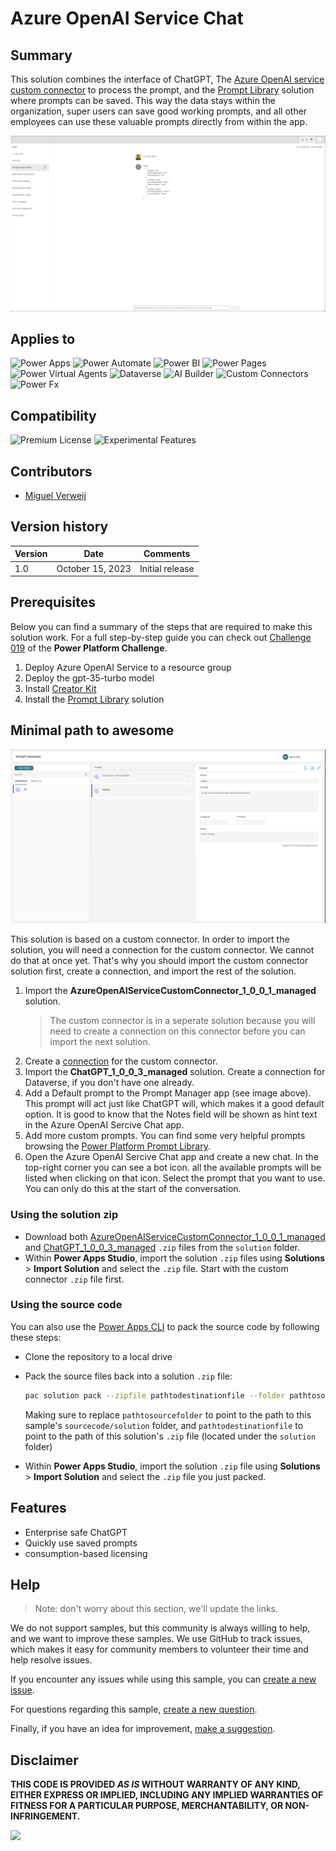 # Azure OpenAI Service Chat

## Summary

This solution combines the interface of ChatGPT, The [Azure OpenAI service custom connector](https://github.com/microsoft/PowerPlatformConnectors/tree/dev/custom-connectors/AzureOpenAIService) to process the prompt, and the [Prompt Library](https://adoption.microsoft.com/en-us/sample-solution-gallery/sample/pnp-powerplatform-samples-prompt-library/) solution where prompts can be saved. This way the data stays within the organization, super users can save good working prompts, and all other employees can use these valuable prompts directly from within the app.

![picture of the sample](assets/AzureOpenAISeriveChat.png)

## Applies to

![Power Apps](https://img.shields.io/badge/Power%20Apps-Yes-green "Yes")
![Power Automate](https://img.shields.io/badge/Power%20Automate-Yes-green "Yes")
![Power BI](https://img.shields.io/badge/Power%20BI-No-red "No")
![Power Pages](https://img.shields.io/badge/Power%20Pages-No-red "No")
![Power Virtual Agents](https://img.shields.io/badge/Power%20Virtual%20Agents-No-red "No")
![Dataverse](https://img.shields.io/badge/Dataverse-Yes-green "Yes")
![AI Builder](https://img.shields.io/badge/AI%20Builder-No-red "No")
![Custom Connectors](https://img.shields.io/badge/Custom%20Connectors-Yes-green "Yes")
![Power Fx](https://img.shields.io/badge/Power%20Fx-No-red "No")

## Compatibility

![Premium License](https://img.shields.io/badge/Premium%20License-Required-green.svg "Premium license required")
![Experimental Features](https://img.shields.io/badge/Experimental%20Features-No-red.svg "Does not rely on experimental features")

## Contributors

* [Miguel Verweij](https://github.com/miguelverweij)

## Version history

| Version | Date             | Comments        |
| ------- | ---------------- | --------------- |
| 1.0     | October 15, 2023 | Initial release |

## Prerequisites

Below you can find a summary of the steps that are required to make this solution work. For a full step-by-step guide you can check out [Challenge 019](https://www.powerplatformchallenge.com/post/challenge-019) of the **Power Platform Challenge**.

1. Deploy Azure OpenAI Service to a resource group
2. Deploy the gpt-35-turbo model
3. Install [Creator Kit](https://learn.microsoft.com/en-us/power-platform/guidance/creator-kit/setup)
4. Install the [Prompt Library](https://github.com/pnp/powerplatform-samples/tree/main/samples/prompt-library) solution

## Minimal path to awesome

![Default prompt](assets/DefaultPrompt.png)

This solution is based on a custom connector. In order to import the solution, you will need a connection for the custom connector. We cannot do that at once yet. That's why you should import the custom connector solution first, create a connection, and import the rest of the solution. 

1. Import the **AzureOpenAIServiceCustomConnector_1_0_0_1_managed** solution.
   > The custom connector is in a seperate solution because you will need to create a connection on this connector before you can import the next solution.
2. Create a [connection](https://github.com/microsoft/PowerPlatformConnectors/tree/master/custom-connectors/AzureOpenAIService) for the custom connector.
3. Import the **ChatGPT_1_0_0_3_managed** solution. Create a connection for Dataverse, if you don't have one already.
4. Add a Default prompt to the Prompt Manager app (see image above). This prompt will act just like ChatGPT will, which makes it a good default option. It is good to know that the Notes field will be shown as hint text in the Azure OpenAI Sercive Chat app.
5. Add more custom prompts. You can find some very helpful prompts browsing the [Power Platform Prompt Library](https://pnp.github.io/powerplatform-prompts/?filters=azure%20open%20ai).
6. Open the Azure OpenAI Sercive Chat app and create a new chat. In the top-right corner you can see a bot icon. all the available prompts will be listed when clicking on that icon. Select the prompt that you want to use. You can only do this at the start of the conversation.

<!-- 
UPDATE DE SOLUTION PATH
-->

### Using the solution zip

* Download both [AzureOpenAIServiceCustomConnector_1_0_0_1_managed](./solution/AzureOpenAIServiceCustomConnector_1_0_0_1_managed.zip) and [ChatGPT_1_0_0_3_managed](./solution/ChatGPT_1_0_0_3_managed.zip) `.zip` files from the `solution` folder.
* Within **Power Apps Studio**, import the solution `.zip` files using **Solutions** > **Import Solution** and select the `.zip` file. Start with the custom connector `.zip` file first. 

### Using the source code

You can also use the [Power Apps CLI](https://docs.microsoft.com/powerapps/developer/data-platform/powerapps-cli) to pack the source code by following these steps:

* Clone the repository to a local drive
* Pack the source files back into a solution `.zip` file:

  ```bash
  pac solution pack --zipfile pathtodestinationfile --folder pathtosourcefolder --processCanvasApps
  ```

  Making sure to replace `pathtosourcefolder` to point to the path to this sample's `sourcecode/solution` folder, and `pathtodestinationfile` to point to the path of this solution's `.zip` file (located under the `solution` folder)
* Within **Power Apps Studio**, import the solution `.zip` file using **Solutions** > **Import Solution** and select the `.zip` file you just packed.

## Features

* Enterprise safe ChatGPT
* Quickly use saved prompts
* consumption-based licensing

<!--
RESERVED FOR REPO MAINTAINERS

We'll add the video from the community call recording here

## Video

[![YouTube video title](./assets/video-thumbnail.jpg)](https://www.youtube.com/watch?v=XXXXX "YouTube video title")
-->

## Help

<!--
You can just search and replace this page with the following values:

Search for:
YOUR-SOLUTION-NAME

Replace with your sample folder name. E.g.: my-cool-sample

Search for:
@YOURGITHUBUSERNAME

Replace with your GitHub username, prefixed with an "@". If you have more than one author, use %20 to separate them, making sure to prefix everyone's username individually with an "@".

Example:
@hugoabernier

Or:
@hugoabernier%20@VesaJuvonen%20@PopWarner
-->

> Note: don't worry about this section, we'll update the links.

We do not support samples, but this community is always willing to help, and we want to improve these samples. We use GitHub to track issues, which makes it easy for  community members to volunteer their time and help resolve issues.

If you encounter any issues while using this sample, you can [create a new issue](https://github.com/pnp/powerapps-samples/issues/new?assignees=&labels=Needs%3A+Triage+%3Amag%3A%2Ctype%3Abug-suspected&template=bug-report.yml&sample=YOURSAMPLENAME&authors=@YOURGITHUBUSERNAME&title=YOURSAMPLENAME%20-%20).

For questions regarding this sample, [create a new question](https://github.com/pnp/powerapps-samples/issues/new?assignees=&labels=Needs%3A+Triage+%3Amag%3A%2Ctype%3Abug-suspected&template=question.yml&sample=YOURSAMPLENAME&authors=@YOURGITHUBUSERNAME&title=YOURSAMPLENAME%20-%20).

Finally, if you have an idea for improvement, [make a suggestion](https://github.com/pnp/powerapps-samples/issues/new?assignees=&labels=Needs%3A+Triage+%3Amag%3A%2Ctype%3Abug-suspected&template=suggestion.yml&sample=YOURSAMPLENAME&authors=@YOURGITHUBUSERNAME&title=YOURSAMPLENAME%20-%20).

## Disclaimer

**THIS CODE IS PROVIDED *AS IS* WITHOUT WARRANTY OF ANY KIND, EITHER EXPRESS OR IMPLIED, INCLUDING ANY IMPLIED WARRANTIES OF FITNESS FOR A PARTICULAR PURPOSE, MERCHANTABILITY, OR NON-INFRINGEMENT.**

<img src="https://m365-visitor-stats.azurewebsites.net/powerplatform-samples/samples/azure-openai-service-chat" />
